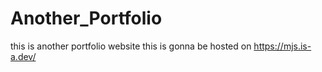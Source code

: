 # Another_Portfolio
this is another portfolio website 
this is gonna be hosted on 
https://mjs.is-a.dev/

